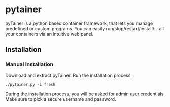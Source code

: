 # pytainer
pyTainer is a python based container framework, that lets you manage predefined or custom programs. You can easily run/stop/restart/install/... all your containers via an intuitive web panel.

## Installation

### Manual installation
Download and extract pyTainer. Run the installation process:
```
./pyTainer.py -i fresh
```
During the installation process, you will be asked for admin user credentials. Make sure to pick a secure username and password.
